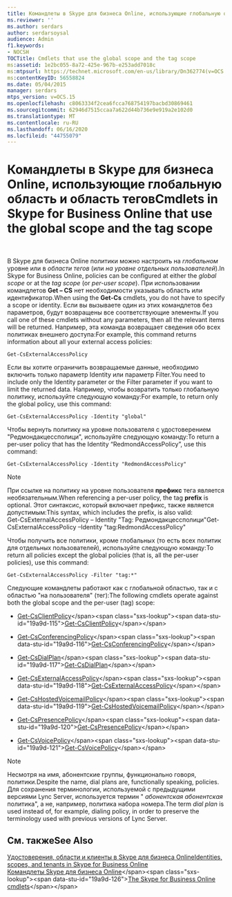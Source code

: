 ```yaml
---
title: Командлеты в Skype для бизнеса Online, использующие глобальную область и область тегов
ms.reviewer: ''
ms.author: serdars
author: serdarsoysal
audience: Admin
f1.keywords:
- NOCSH
TOCTitle: Cmdlets that use the global scope and the tag scope
ms:assetid: 1e2bc055-8a72-425e-967b-e253add7018c
ms:mtpsurl: https://technet.microsoft.com/en-us/library/Dn362774(v=OCS.15)
ms:contentKeyID: 56558824
ms.date: 05/04/2015
manager: serdars
mtps_version: v=OCS.15
ms.openlocfilehash: c8063334f2cea6fcca768754197bacbd30869461
ms.sourcegitcommit: 62946d7515ccaa7a622d44b736e9e919a2e102d0
ms.translationtype: MT
ms.contentlocale: ru-RU
ms.lasthandoff: 06/16/2020
ms.locfileid: "44755079"
---
```

# <a name="cmdlets-in-skype-for-business-online-that-use-the-global-scope-and-the-tag-scope"></a><span data-ttu-id="19a9d-102">Командлеты в Skype для бизнеса Online, использующие глобальную область и область тегов</span><span class="sxs-lookup"><span data-stu-id="19a9d-102">Cmdlets in Skype for Business Online that use the global scope and the tag scope</span></span>

 


<span data-ttu-id="19a9d-103">В Skype для бизнеса Online политики можно настроить на *глобальном* уровне или в *области тегов* (или *на уровне отдельных пользователей*).</span><span class="sxs-lookup"><span data-stu-id="19a9d-103">In Skype for Business Online, policies can be configured at either the *global scope* or at the *tag scope* (or *per-user scope*).</span></span> <span data-ttu-id="19a9d-104">При использовании командлетов **Get – CS** нет необходимости указывать область или идентификатор.</span><span class="sxs-lookup"><span data-stu-id="19a9d-104">When using the **Get-Cs** cmdlets, you do not have to specify a scope or identity.</span></span> <span data-ttu-id="19a9d-105">Если вы вызываете один из этих командлетов без параметров, будут возвращены все соответствующие элементы.</span><span class="sxs-lookup"><span data-stu-id="19a9d-105">If you call one of these cmdlets without any parameters, then all the relevant items will be returned.</span></span> <span data-ttu-id="19a9d-106">Например, эта команда возвращает сведения обо всех политиках внешнего доступа:</span><span class="sxs-lookup"><span data-stu-id="19a9d-106">For example, this command returns information about all your external access policies:</span></span>

    Get-CsExternalAccessPolicy

<span data-ttu-id="19a9d-107">Если вы хотите ограничить возвращаемые данные, необходимо включить только параметр Identity или параметр Filter.</span><span class="sxs-lookup"><span data-stu-id="19a9d-107">You need to include only the Identity parameter or the Filter parameter if you want to limit the returned data.</span></span> <span data-ttu-id="19a9d-108">Например, чтобы возвратить только глобальную политику, используйте следующую команду:</span><span class="sxs-lookup"><span data-stu-id="19a9d-108">For example, to return only the global policy, use this command:</span></span>

    Get-CsExternalAccessPolicy -Identity "global"

<span data-ttu-id="19a9d-109">Чтобы вернуть политику на уровне пользователя с удостоверением "Редмондакцессполици", используйте следующую команду:</span><span class="sxs-lookup"><span data-stu-id="19a9d-109">To return a per-user policy that has the Identity “RedmondAccessPolicy”, use this command:</span></span>

    Get-CsExternalAccessPolicy -Identity "RedmondAccessPolicy"


> [!NOTE]  
> <span data-ttu-id="19a9d-110">При ссылке на политику на уровне пользователя <STRONG>префикс</STRONG> тега является необязательным.</span><span class="sxs-lookup"><span data-stu-id="19a9d-110">When referencing a per-user policy, the tag <STRONG>prefix</STRONG> is optional.</span></span> <span data-ttu-id="19a9d-111">Этот синтаксис, который включает префикс, также является допустимым:</span><span class="sxs-lookup"><span data-stu-id="19a9d-111">This syntax, which includes the prefix, is also valid:</span></span><BR><span data-ttu-id="19a9d-112">Get-CsExternalAccessPolicy – Identity "Tag: Редмондакцессполици"</span><span class="sxs-lookup"><span data-stu-id="19a9d-112">Get-CsExternalAccessPolicy –Identity "tag:RedmondAccessPolicy"</span></span>



<span data-ttu-id="19a9d-113">Чтобы получить все политики, кроме глобальных (то есть всех политик для отдельных пользователей), используйте следующую команду:</span><span class="sxs-lookup"><span data-stu-id="19a9d-113">To return all policies except the global policies (that is, all the per-user policies), use this command:</span></span>

    Get-CsExternalAccessPolicy -Filter "tag:*"

<span data-ttu-id="19a9d-114">Следующие командлеты работают как с глобальной областью, так и с областью "на пользователя" (тег):</span><span class="sxs-lookup"><span data-stu-id="19a9d-114">The following cmdlets operate against both the global scope and the per-user (tag) scope:</span></span>

  - <span data-ttu-id="19a9d-115">[Get-CsClientPolicy](https://technet.microsoft.com/library/gg398830\(v=ocs.15\))</span><span class="sxs-lookup"><span data-stu-id="19a9d-115">[Get-CsClientPolicy](https://technet.microsoft.com/library/gg398830\(v=ocs.15\))</span></span>

  - <span data-ttu-id="19a9d-116">[Get-CsConferencingPolicy](https://technet.microsoft.com/library/gg398293\(v=ocs.15\))</span><span class="sxs-lookup"><span data-stu-id="19a9d-116">[Get-CsConferencingPolicy](https://technet.microsoft.com/library/gg398293\(v=ocs.15\))</span></span>

  - <span data-ttu-id="19a9d-117">[Get-CsDialPlan](https://technet.microsoft.com/library/gg413043\(v=ocs.15\))</span><span class="sxs-lookup"><span data-stu-id="19a9d-117">[Get-CsDialPlan](https://technet.microsoft.com/library/gg413043\(v=ocs.15\))</span></span>

  - <span data-ttu-id="19a9d-118">[Get-CsExternalAccessPolicy](https://technet.microsoft.com/library/gg425805\(v=ocs.15\))</span><span class="sxs-lookup"><span data-stu-id="19a9d-118">[Get-CsExternalAccessPolicy](https://technet.microsoft.com/library/gg425805\(v=ocs.15\))</span></span>

  - <span data-ttu-id="19a9d-119">[Get-CsHostedVoicemailPolicy](https://technet.microsoft.com/library/gg398348\(v=ocs.15\))</span><span class="sxs-lookup"><span data-stu-id="19a9d-119">[Get-CsHostedVoicemailPolicy](https://technet.microsoft.com/library/gg398348\(v=ocs.15\))</span></span>

  - <span data-ttu-id="19a9d-120">[Get-CsPresencePolicy](https://technet.microsoft.com/library/gg398463\(v=ocs.15\))</span><span class="sxs-lookup"><span data-stu-id="19a9d-120">[Get-CsPresencePolicy](https://technet.microsoft.com/library/gg398463\(v=ocs.15\))</span></span>

  - <span data-ttu-id="19a9d-121">[Get-CsVoicePolicy](https://technet.microsoft.com/library/gg398101\(v=ocs.15\))</span><span class="sxs-lookup"><span data-stu-id="19a9d-121">[Get-CsVoicePolicy](https://technet.microsoft.com/library/gg398101\(v=ocs.15\))</span></span>


> [!NOTE]  
> <span data-ttu-id="19a9d-122">Несмотря на имя, абонентские группы, функционально говоря, политики.</span><span class="sxs-lookup"><span data-stu-id="19a9d-122">Despite the name, dial plans are, functionally speaking, policies.</span></span> <span data-ttu-id="19a9d-123">Для сохранения терминологии, используемой с предыдущими версиями Lync Server, используется термин " <EM>абонентская абонентская</EM> политика", а не, например, политика набора номера.</span><span class="sxs-lookup"><span data-stu-id="19a9d-123">The term <EM>dial plan</EM> is used instead of, for example, dialing policy, in order to preserve the terminology used with previous versions of Lync Server.</span></span>



## <a name="see-also"></a><span data-ttu-id="19a9d-124">См. также</span><span class="sxs-lookup"><span data-stu-id="19a9d-124">See Also</span></span>


[<span data-ttu-id="19a9d-125">Удостоверения, области и клиенты в Skype для бизнеса Online</span><span class="sxs-lookup"><span data-stu-id="19a9d-125">Identities, scopes, and tenants in Skype for Business Online</span></span>](identities-scopes-and-tenants-in-skype-for-business-online.md)  
<span data-ttu-id="19a9d-126">[Командлеты Skype для бизнеса Online](https://technet.microsoft.com/library/dn362817\(v=ocs.15\))</span><span class="sxs-lookup"><span data-stu-id="19a9d-126">[The Skype for Business Online cmdlets](https://technet.microsoft.com/library/dn362817\(v=ocs.15\))</span></span>

